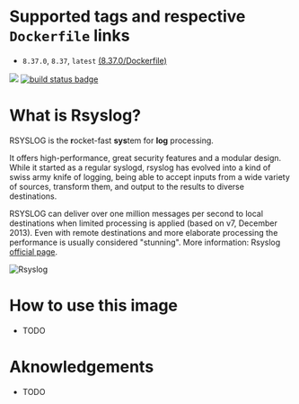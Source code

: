 # Supported tags and respective `Dockerfile` links

* `8.37.0`, `8.37`, `latest` [(8.37.0/Dockerfile)](https://github.com/manios/docker-rsyslog/blob/master/Dockerfile)


[![](https://images.microbadger.com/badges/image/manios/rsyslog.svg)](https://microbadger.com/images/manios/rsyslog)  [![build status badge](https://img.shields.io/travis/manios/docker-rsyslog/master.svg)](https://travis-ci.org/manios/docker-rsyslog/branches)

# What is Rsyslog?

RSYSLOG is the **r**ocket-fast **sys**tem for **log** processing.

It offers high-performance, great security features and a modular design. While it started as a regular syslogd, rsyslog has evolved into a kind of swiss army knife of logging, being able to accept inputs from a wide variety of sources, transform them, and output to the results to diverse destinations.

RSYSLOG can deliver over one million messages per second to local destinations when limited processing is applied (based on v7, December 2013). Even with remote destinations and more elaborate processing the performance is usually considered "stunning". More information: Rsyslog [official page](https://www.rsyslog.com/).

![Rsyslog](https://www.rsyslog.com/common/images/rsyslog-features-imagemap.png)

# How to use this image

* TODO

# Aknowledgements

* TODO

